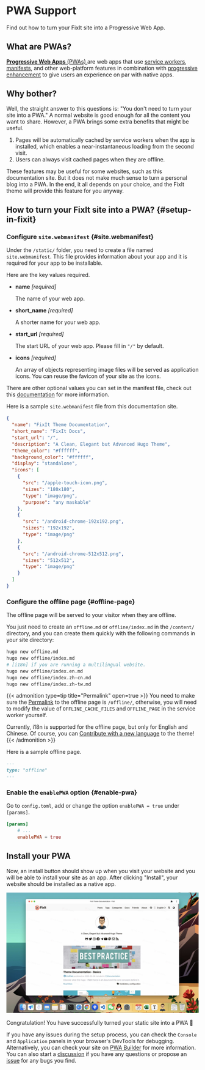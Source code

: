 # PWA Support


Find out how to turn your FixIt site into a Progressive Web App.

<!--more-->

## What are PWAs?

[**Progressive Web Apps** (PWAs) ](https://developer.mozilla.org/en-US/docs/Web/Progressive_web_apps)are web apps that use [service workers](https://developer.mozilla.org/en-US/docs/Web/API/Service_Worker_API), [manifests](https://developer.mozilla.org/en-US/docs/Web/Manifest), and other web-platform features in combination with [progressive enhancement](https://developer.mozilla.org/en-US/docs/Glossary/Progressive_Enhancement) to give users an experience on par with native apps.

## Why bother?

Well, the straight answer to this questions is: "You don't need to turn your site into a PWA." A normal website is good enough for all the content you want to share. However, a PWA brings some extra benefits that might be useful.

1. Pages will be automatically cached by service workers when the app is installed, which enables a near-instantaneous loading from the second visit.
2. Users can always visit cached pages when they are offline.

These features may be useful for some websites, such as this documentation site. But it does not make much sense to turn a personal blog into a PWA. In the end, it all depends on your choice, and the FixIt theme will provide this feature for you anyway.

## How to turn your FixIt site into a PWA? {#setup-in-fixit}

### Configure `site.webmanifest` {#site.webmanifest}

Under the `/static/` folder, you need to create a file named `site.webmanifest`. This file provides information about your app and it is required for your app to be installable.

Here are the key values required.

* **name** *[required]*
  
    The name of your web app.

* **short_name** *[required]*
  
    A shorter name for your web app.

* **start_url** *[required]*
  
    The start URL of your web app. Please fill in `"/"` by default.

* **icons** *[required]*
  
    An array of objects representing image files will be served as application icons. You can reuse the favicon of your site as the icons.

There are other optional values you can set in the manifest file, check out this [documentation](https://developer.mozilla.org/en-US/docs/Web/Manifest) for more information.

Here is a sample `site.webmanifest` file from this documentation site.

```json
{
  "name": "FixIt Theme Documentation",
  "short_name": "FixIt Docs",
  "start_url": "/",
  "description": "A Clean, Elegant but Advanced Hugo Theme",
  "theme_color": "#ffffff",
  "background_color": "#ffffff",
  "display": "standalone",
  "icons": [
    {
      "src": "/apple-touch-icon.png",
      "sizes": "180x180",
      "type": "image/png",
      "purpose": "any maskable"
    },
    {
      "src": "/android-chrome-192x192.png",
      "sizes": "192x192",
      "type": "image/png"
    },
    {
      "src": "/android-chrome-512x512.png",
      "sizes": "512x512",
      "type": "image/png"
    }
  ]
}
```

### Configure the offline page {#offline-page}

The offline page will be served to your visitor when they are offline.

You just need to create an `offline.md` or `offline/index.md` in the `/content/` directory, and you can create them quickly with the following commands in your site directory:

```bash
hugo new offline.md
hugo new offline/index.md
# [i18n] if you are running a multilingual website.
hugo new offline/index.en.md
hugo new offline/index.zh-cn.md
hugo new offline/index.zh-tw.md
```

{{< admonition type=tip title="Permalink" open=true >}}
You need to make sure the [Permalink](https://gohugo.io/content-management/urls/#permalinks) to the offline page is `/offline/`, otherwise, you will need to modify the value of `OFFLINE_CACHE_FILES` and `OFFLINE_PAGE` in the service worker yourself.

Currently, i18n is supported for the offline page, but only for English and Chinese. Of course, you can [Contribute with a new language](https://github.com/Lruihao/FixIt/pulls) to the theme!
{{< /admonition >}}

Here is a sample offline page.

```md
---
type: "offline"
---
```

### Enable the `enablePWA` option {#enable-pwa}

Go to `config.toml`, add or change the option `enablePWA = true` under `[params]`.

```toml
[params]
    # ...
    enablePWA = true
```

## Install your PWA

Now, an install button should show up when you visit your website and you will be able to install your site as an app. After clicking "Install", your website should be installed as a native app.

![Installed PWA](install-pwa.jpg "Installed PWA")

Congratulation! You have successfully turned your static site into a PWA 🎉

If you have any issues during the setup process, you can check the `Console` and `Application` panels in your browser's DevTools for debugging. Alternatively, you can check your site on [PWA Builder](https://www.pwabuilder.com/) for more information. You can also start a [discussion](https://github.com/Lruihao/FixIt/discussions) if you have any questions or propose an [issue](https://github.com/Lruihao/FixIt/issues) for any bugs you find. 
